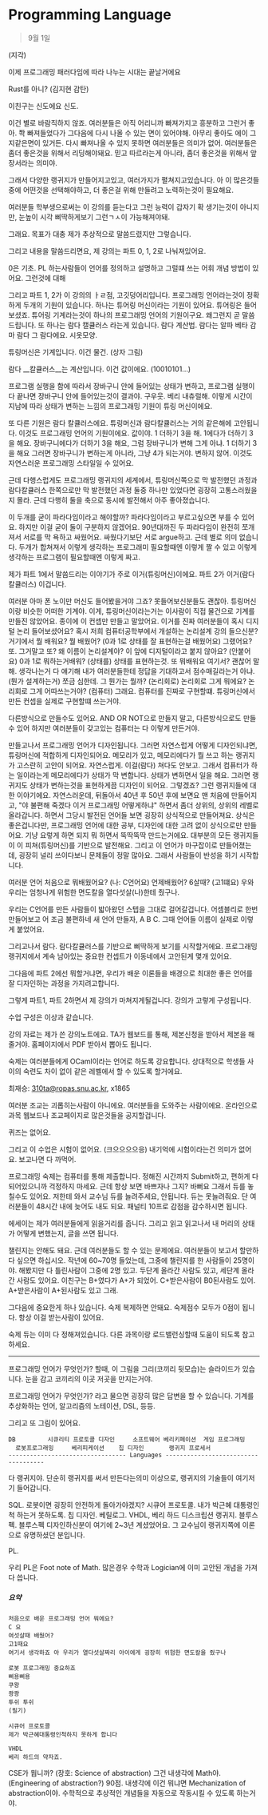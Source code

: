 Programming Language
========

> 9월 1일

(지각)

이제 프로그래밍 패러다임에 따라 나누는 시대는 끝날거에요

Rust를 아니? (김지현 감탄)

이친구는 신도에요 신도.

이건 별로 바람직하지 않죠. 여러분들은 아직 어리니까 빠져가지고 흥분하고 그런거
좋아. 쫙 빠져들었다가 그다음에 다시 나올 수 있는 면이 있어야해. 아무리 좋아도
에이 그지같은면이 있거든. 다시 빠져나올 수 있지 못하면 여러분들은 의미가 없어.
여러분들은 좀더 좋은것을 위해서 리딩해야돼요. 믿고 따르라는게 아니라, 좀더
좋은것을 위해서 앞장서라는 의미야.

그래서 다양한 랭귀지가 만들어지고있고, 여러가지가 펼쳐지고있습니다. 아 이
많은것들중에 어떤것을 선택해야하고, 더 좋은걸 위해 만들려고 노력하는것이
필요해요.

여러분들 학부생으로써는 이 강의를 듣는다고 그런 능력이 갑자기 확 생기는것이
아니지만, 눈높이 시각 삐딱하게보기 그런ㄱㅅ이 가능해져야돼.

그래요. 목표가 대충 제가 추상적으로 말씀드렸지만 그렇습니다.

그리고 내용을 말씀드리면요, 제 강의는 파트 0, 1, 2로 나눠져있어요.

0은 기초. PL 하는사람들이 언어를 정의하고 설명하고 그럴떄 쓰는 어휘 개념 방법이
있어요. 그런것에 대해

그리고 파트 1, 2가 이 강의의 ㅏㄹ점, 고깃덩어리입니다. 프로그래밍 언어라는것이
정확하게 두개의 기원이 있습니다. 하나는 튜어링 머신이라는 기원이 있어요.
튜어링은 들어보셨죠. 튜어링 기계라는것이 하나의 프로그래밍 언어의 기원이구요.
왜그런지 곧 말씀드립니다. 또 하나는 람다 캘큘러스 라는게 있습니다. 람다 계산법.
람다는 알파 베타 감마 람다 그 람다에요. 시옷모양.

튜링머신은 기계입니다. 이건 물건. (상자 그림)

람다 __칼큘러스__는 계산입니다. 이건 값이에요. (10010101...)

프로그램 실행을 함에 따라서 장바구니 안에 들어있는 상태가 변하고, 프로그램
실행이 다 끝나면 장바구니 안에 들어있는것이 결과야. 구우웃. 베리 내츄럴해.
이렇게 시간이 지남에 따라 상태가 변하는 느낌의 프로그래밍 기원이 튜링
머신이에요.

또 다른 기원은 람다 칼큘러스에요. 튜링머신과 람다칼큘러스는 거의 같은해에
고안됩니다. 이것도 프로그래밍 언어의 기원이에요. 값이야. 1 더하기 3을 해.
1에다가 더하기 3을 해요. 장바구니에다가 더하기 3을 해요, 그럼 장바구니가 변해
그게 아냐. 1 더하기 3을 해요 그러면 장바구니가 변하는게 아니라, 그냥 4가
되는거야. 변하지 않어. 이것도 자연스러운 프로그래밍 스타일일 수 있어요.

근데 다행스럽게도 프로그래밍 랭귀지의 세계에서, 튜링머신쪽으로 막 발전했던
과정과 람다칼큘러스 한쪽으로만 막 발전했던 과정 둘중 하나만 있었다면 굉장히
고통스러웠을지 몰라. 근데 다행히 둘을 축으로 동시에 발전해서 아주 좋아졌습니다.

이 두개를 굳이 파라다임이라고 해야할까? 파라다임이라고 부르고싶으면 부를 수
있어요. 하지만 이걸 굳이 둘이 구분하지 않겠어요. 90년대까진 두 파라다임이 완전히
쪼개져서 서로를 막 욕하고 싸웠어요. 싸웠다기보단 서로 argue하고. 근데 별로 의미
없습니다. 두개가 합쳐져서 이렇게 생각하는 프로그래미 필요할때엔 이렇게 짤 수
있고 이렇게 생각하는 프로그램이 필요할때엔 이렇게 짜고.

제가 파트 1에서 말씀드리는 이야기가 주로 이거(튜링머신)이에요. 파트 2가
이거(람다칼큘러스) 이겁니다.

여러분 아마 폰 노이만 머신도 들어봤을거야 그죠? 못들어보신분들도 괜찮아.
튜링머신이랑 비슷한 어떠한 기계야. 이게, 튜링머신이라는거는 이사람이 직접
물건으로 기계를 만들진 않았어요. 종이에 이 컨셉만 만들고 말았어요. 이거를 진짜
여러분들이 혹시 디지털 논리 들어보셨어요? 혹시 저희 컴퓨터공학부에서 개설하는
논리설계 강의 들으신분? 거기에서 뭘 배워요? 뭘 배웠어? (0과 1로 상태를 잘
표현하는걸 배웠어요) 그랬어요? 또. 그거말고 또? 왜 이름이 논리설계야? 이 앞에
디지털이라고 붙지 않아요? (안붙어요) 0과 1로 뭐하는거배워? (상태를) 상태를
표현하는것. 또 뭐배워요 여기서? 괜찮어 말해. 생각나는거 다 얘기해 내가
여러분들한테 정답을 기대하고서 점수매길라는거 아냐. (뭔가 설계하는거) 쪼금
심한데. 그 뭔가는 뭘까? (논리회로) 논리회로 그게 뭐에요? 논리회로 그게
어따쓰는거야? (컴퓨터) 그래요. 컴퓨터를 진짜로 구현할떄. 튜링머신에서 만든
컨셉을 실제로 구현할떄 쓰는거야.

다른방식으로 만들수도 있어요. AND OR NOT으로 만들지 말고, 다른방식으로도 만들 수
있어 하지만 여러분들이 갖고있는 컴퓨터는 다 이렇게 만든거야.

만들고나서 프로그래밍 언어가 디자인됩니다. 그러면 자연스럽게 어떻게
디자인되냐면, 튜링머신에 적합하게 디자인되어요. 메모리가 있고, 메모리에다가 뭘
쓰고 하는 랭귀지가 고스란히 고안이 되어요. 자연스럽게. 이걸(람다) 쳐다도 안보고.
그래서 컴퓨터가 하는 일이라는게 메모리에다가 상태가 막 변합니다. 상태가 변하면서
일을 해요. 그러면 랭귀지도 상태가 변하는것을 표현하게끔 디자인이 되어요.
그렇겠죠? 그런 랭귀지들에 대한 이야기에요. 자연스러운데, 뒤돌아서 40년 후 50년
후에 보면요 맨 처음에 만들어지고, "야 불편해 죽겠다 이거 프로그래밍 어떻게하냐"
하면서 좀더 상위의, 상위의 레벨로 올라갑니다. 하면서 그당시 발전된 언어들 보면
굉장히 상식적으로 만들어져요. 상식은 좋은겁니다만, 프로그래밍 언어에 대한 공부,
디자인에 대한 고려 없이 상식으로만 만들어요. 기냥 요렇게 하면 되지 뭐 하면서
뚝딱뚝딱 만드는거에요. 대부분의 모든 랭귀지들이 이 피쳐(튜링머신)를 기반으로
발전해요. 그리고 이 언어가 마구잡이로 만들어졌는데, 굉장히 널리 쓰이다보니
문제들이 정말 많아요. 그래서 사람들이 반성을 하기 시작합니다.

여러분 언어 처음으로 뭐배웠어요? (나: C언어요) 언제배웠어? 6살때? (고1떄요) 우와
우리는 엄청나게 위험한 면도칼을 열다섯살(나)한테 줬구나.

우리는 C언어를 만든 사람들이 밟아왔던 스텝을 그대로 걸어갈겁니다. 어셈블리로
한번 만들어보고 어 조금 불편하네 새 언어 만들자, A B C. 그때 언어들 이름이
실제로 이렇게 붙었어요.

그리고나서 람다. 람다칼큘러스를 기반으로 삐딱하게 보기를 시작할거에요.
프로그래밍 랭귀지에서 계속 남아있는 중요한 컨셉트가 이동네에서 고안된게 몇개
있어요.

그다음에 파트 2에선 뭐할거냐면, 우리가 배운 이론들을 배경으로 최대한 좋은 언어를
잘 디자인하는 과정을 가지려고합니다.

그렇게 파트1, 파트 2하면서 제 강의가 마쳐지게될겁니다. 강의가 고렇게 구성됩니다.

수업 구성은 이상과 같습니다.

강의 자료는 제가 쓴 강의노트에요. TA가 웹보드를 통해, 제본신청을 받아서 제본을
해줄거야. 홈페이지에서 PDF 받아서 뽑아도 됩니다.

숙제는 여러분들에게 OCaml이라는 언어로 하도록 강요합니다. 상대적으로 학생들
사이의 숙련도 차이 없이 같은 레벨에서 할 수 있도록 할거에요.

최재승: 310ta@ropas.snu.ac.kr, x1865

여러분 조교는 괴롭히는사람이 아니에요. 여러분들을 도와주는 사람이에요.
온라인으로 과목 웹보드나 조교페이지로 많은것들을 공지할겁니다.

퀴즈는 없어요.

그리고 이 수업은 시험이 없어요. (크으으으으응) 내기억에 시험이라는건 의미가
없어요. 보고나면 다 까먹어.

프로그래밍 숙제는 컴퓨터를 통해 제출합니다. 정해진 시간까지 Submit하고, 편하게
다 되어있으니까 걱정하지 마세요. 근데 항상 보면 바쁘자나 그지? 바뻐요 그래서
듀를 놓칠수도 있어요. 저한테 와서 교수님 듀를 늘려주세요, 안됩니다. 듀는
못늘려줘요. 단 여러분들이 48시간 내에 늦어도 내도 되요. 패널티 10프로 감점을
감수하시면 됩니다.

에세이는 제가 여러분들에게 읽을거리를 줍니다. 그리고 읽고 읽고나서 내 머리의
상태가 어떻게 변했는지, 글을 쓰면 됩니다.

챌린지는 안해도 돼요. 근데 여러분들도 할 수 있는 문제에요. 여러분들이 보고서
할만하다 싶으면 하십시오. 작년에 60~70명 들었는데, 그중에 챌린지를 한 사람들이
25명이야. 해봤지만 다 틀린사람이 그중에 2명 있고. 두단계 올라간 사람도 있고,
세단계 올라간 사람도 있어요. 이친구는 B+였다가 A+가 되었어. C+받은사람이
B0된사람도 있어. A+받은사람이 A+된사람도 있고 그래.

그다음에 중요한게 하나 있습니다. 숙제 복제하면 안돼요. 숙제점수 모두가 0점이
됩니다. 항상 이걸 받는사람이 있어요.

숙제 듀는 이미 다 정해져있습니다. 다른 과목이랑 로드밸런싱할때 도움이 되도록
참고하세요.

--------

프로그래밍 언어가 무엇인가? 할때, 이 그림을 그리(코끼리 뒷모습)는 슬라이드가
있습니다. 눈을 감고 코끼리의 이곳 저곳을 만지는거야.

프로그래밍 언어가 무엇인가? 라고 물으면 굉장히 많은 답변을 할 수 있습니다.
기계를 추상화하는 언어, 알고리즘의 노테이션, DSL, 등등.

그리고 또 그림이 있어요.

```
DB         시큐리티 프로토콜 디자인     소프트웨어 베리키페이션  게임 프로그래밍
  로봇프로그래밍     베리피케이션    칩 디자인       랭귀지 프로세서
--------------------------------- Languages ------------------------------------
```

다 랭귀지야. 단순히 랭귀지를 써서 만든다는의미 이상으로, 랭귀지의 기술들이
여기저기 들어갑니다.

SQL. 로봇이면 굉장히 안전하게 돌아가야겠지? 시큐어 프로토콜. 내가 박근혜
대통령인척 하는거 못하도록. 칩 디자인. 베릴로그. VHDL, 베리 하드 디스크립션
랭귀지. 블루스펙. 블루스펙 디자인하신분이 여기에 2~3년 계셨었어요. 그 교수님이
랭귀지쪽에 이론으로 유명하셨던 분입니다.

PL.

우리 PL은 Foot note of Math. 많은경우 수학과 Logician에 이미 고안된 개념을
가져다 씁니다.

##### 요약
```
처음으로 배운 프로그래밍 언어 뭐에요?
C 요
여섯살때 배웠어?
고1때요
여기서 생각하죠 아 우리가 열다섯살짜리 아이에게 굉장히 위험한 면도칼을 줬구나
```
```
로봇 프로그래밍 중요하죠
삐용삐용
쿠왕
쾅쾅
투쉬 투쉬
(필기)
```
```
시큐어 프로토콜
제가 박근혜대통령인척하지 못하게 합니다
```
```
VHDL
베리 하드의 약자죠.
```

CSE가 뭡니까? (장호: Science of abstraction) 그건 내생각에 Math야.
(Engineering of abstraction?) 90점. 내생각에 이건 뭐냐면 Mechanization of
abstraction이야. 수학적으로 추상적인 개념들을 자동으로 작동시킬 수 있도록
하는거야.


